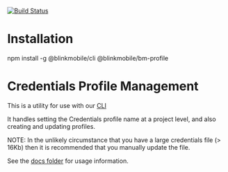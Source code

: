 [![Build Status](https://travis-ci.org/blinkmobile/bm-profile.svg?branch=master)](https://travis-ci.org/blinkmobile/bm-profile)

# Installation

npm install -g @blinkmobile/cli @blinkmobile/bm-profile

# Credentials Profile Management

This is a utility for use with our [CLI](https://github.com/blinkmobile/cli)

It handles setting the Credentials profile name at a project level, and also
creating and updating profiles.

NOTE: In the unlikely circumstance that you have a large credentials file 
(> 16Kb) then it is recommended that you manually update the file.

See the [docs folder](docs/) for usage information.
